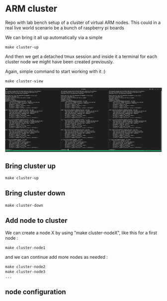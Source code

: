 # ARM cluster

Repo with lab bench setup of a cluster of virtual ARM nodes.
This could in a real live world scenario be a bunch of raspberry pi boards

We can bring it all up automatically via a simple

```
make cluster-up
```

And then we get a detached tmux session and inside it a terminal for each cluster node we might
have been created previously.

Again, simple command to start working with it :)

```
make cluster-view
```

![Picture with a tmux cluster session and three cluster nodes](docs/cluster-view-three-nodes.png)

## Bring cluster up
```
make cluster-up
```

## Bring cluster down
```
make cluster-down
```

## Add node to cluster
We can create a node X by using "make cluster-nodeX", like this for a first node :
```
make cluster-node1
```
and we can continue add more nodes as needed :
```
make cluster-node2
make cluster-node3
...
```

## node configuration
